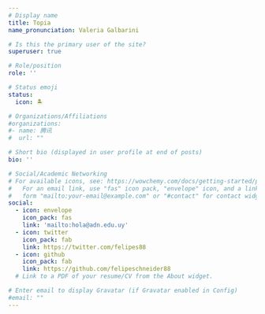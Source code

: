 ```yaml
---
# Display name
title: Topia
name_pronunciation: Valeria Galbarini

# Is this the primary user of the site?
superuser: true

# Role/position
role: ''

# Status emoji
status:
  icon: 🏝️

# Organizations/Affiliations
#organizations:
#- name: 腾讯
#  url: ""

# Short bio (displayed in user profile at end of posts)
bio: ''

# Social/Academic Networking
# For available icons, see: https://wowchemy.com/docs/getting-started/page-builder/#icons
#   For an email link, use "fas" icon pack, "envelope" icon, and a link in the
#   form "mailto:your-email@example.com" or "#contact" for contact widget.
social:
  - icon: envelope
    icon_pack: fas
    link: 'mailto:hola@adn.edu.uy'
  - icon: twitter
    icon_pack: fab
    link: https://twitter.com/felipes88
  - icon: github
    icon_pack: fab
    link: https://github.com/felipeschneider88
  # Link to a PDF of your resume/CV from the About widget.

# Enter email to display Gravatar (if Gravatar enabled in Config)
#email: ""
---
```

